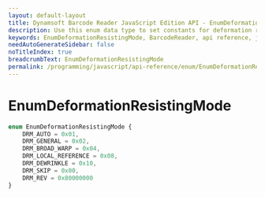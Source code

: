 ```yaml
---
layout: default-layout
title: Dynamsoft Barcode Reader JavaScript Edition API - EnumDeformationResistingMode
description: Use this enum data type to set constants for deformation resisting mode of barcodes when using Dynamsoft Barcode Reader JavaScript Edition in your project..
keywords: EnumDeformationResistingMode, BarcodeReader, api reference, javascript, js
needAutoGenerateSidebar: false
noTitleIndex: true
breadcrumbText: EnumDeformationResistingMode
permalink: /programming/javascript/api-reference/enum/EnumDeformationResistingMode.html
---
```



# EnumDeformationResistingMode

```ts
enum EnumDeformationResistingMode { 
    DRM_AUTO = 0x01, 
    DRM_GENERAL = 0x02, 
    DRM_BROAD_WARP = 0x04,
    DRM_LOCAL_REFERENCE = 0x08,
    DRM_DEWRINKLE = 0x10,
    DRM_SKIP = 0x00,
    DRM_REV = 0x80000000
}
```
